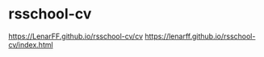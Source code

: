 # rsschool-cv
https://LenarFF.github.io/rsschool-cv/cv
https://lenarff.github.io/rsschool-cv/index.html
